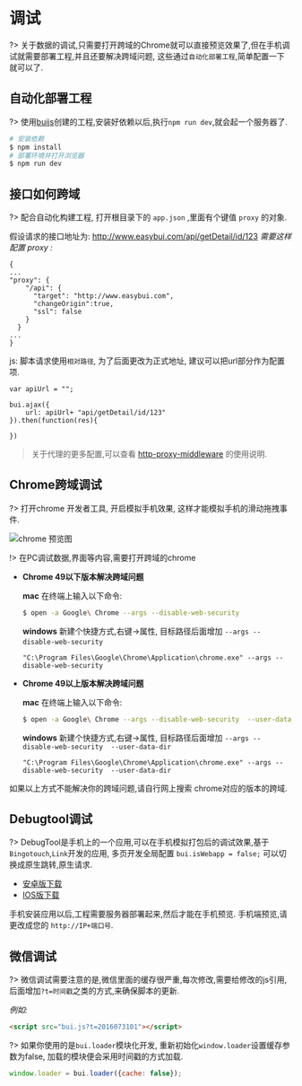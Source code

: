 # 调试

?> 关于数据的调试,只需要打开跨域的Chrome就可以直接预览效果了,但在手机调试就需要部署工程,并且还要解决跨域问题, 这些通过`自动化部署工程`,简单配置一下就可以了.

## 自动化部署工程

?> 使用[buijs](tools/buijs.md)创建的工程,安装好依赖以后,执行`npm run dev`,就会起一个服务器了.

```bash
# 安装依赖
$ npm install
# 部署环境并打开浏览器
$ npm run dev
```

## 接口如何跨域

?> 配合自动化构建工程, 打开根目录下的 `app.json` ,里面有个键值 `proxy` 的对象. 

假设请求的接口地址为: http://www.easybui.com/api/getDetail/id/123 
*需要这样配置 proxy :*

```
{
...
"proxy": {
    "/api": {
      "target": "http://www.easybui.com",  
      "changeOrigin":true,
      "ssl": false  
    }
  }
...
}
```

js: 脚本请求使用`相对路径`, 为了后面更改为正式地址, 建议可以把url部分作为配置项.

```
var apiUrl = "";

bui.ajax({
    url: apiUrl+ "api/getDetail/id/123"
}).then(function(res){
    
})
```
> 关于代理的更多配置,可以查看 [http-proxy-middleware](https://www.npmjs.com/package/http-proxy-middleware) 的使用说明.

## Chrome跨域调试

?> 打开chrome 开发者工具, 开启模拟手机效果, 这样才能模拟手机的滑动拖拽事件.

![chrome 预览图](http://www.easybui.com/docs/images/chrome.png)

!> 在PC调试数据,界面等内容,需要打开跨域的chrome
    
* **Chrome 49以下版本解决跨域问题**

  **mac** 在终端上输入以下命令:
  ```bash
  $ open -a Google\ Chrome --args --disable-web-security
  ```
  **windows** 新建个快捷方式,右键->属性, 目标路径后面增加  `--args --disable-web-security` 
  ```
  "C:\Program Files\Google\Chrome\Application\chrome.exe" --args --disable-web-security 
  ```

* **Chrome 49以上版本解决跨域问题**

  **mac** 在终端上输入以下命令:
  ```bash
  $ open -a Google\ Chrome --args --disable-web-security  --user-data-dir
  ```
  **windows** 新建个快捷方式,右键->属性, 目标路径后面增加  `--args --disable-web-security  --user-data-dir`
  ```
  "C:\Program Files\Google\Chrome\Application\chrome.exe" --args --disable-web-security  --user-data-dir
  ```

如果以上方式不能解决你的跨域问题,请自行网上搜索 chrome对应的版本的跨域.


## Debugtool调试

?> DebugTool是手机上的一个应用,可以在手机模拟打包后的调试效果,基于`Bingotouch`,`Link`开发的应用, 多页开发全局配置 `bui.isWebapp = false;` 可以切换成原生跳转,原生请求.

* [安卓版下载](http://www.easybui.com/downloads/source/debugtool/DebugTool-v3.4.0.apk)
* [IOS版下载](http://www.easybui.com/downloads/source/debugtool/DebugTool-v1.0.ipa)


手机安装应用以后,工程需要服务器部署起来,然后才能在手机预览. 手机端预览,请更改成您的 `http://IP+端口号`.

## 微信调试

?> 微信调试需要注意的是,微信里面的缓存很严重,每次修改,需要给修改的js引用,后面增加`?t=时间戳`之类的方式,来确保脚本的更新.

*例如:*
```html
<script src="bui.js?t=2016073101"></script>
```

?> 如果你使用的是`bui.loader`模块化开发, 重新初始化`window.loader`设置缓存参数为false, 加载的模块便会采用时间戳的方式加载.

```js
window.loader = bui.loader({cache: false});
```

